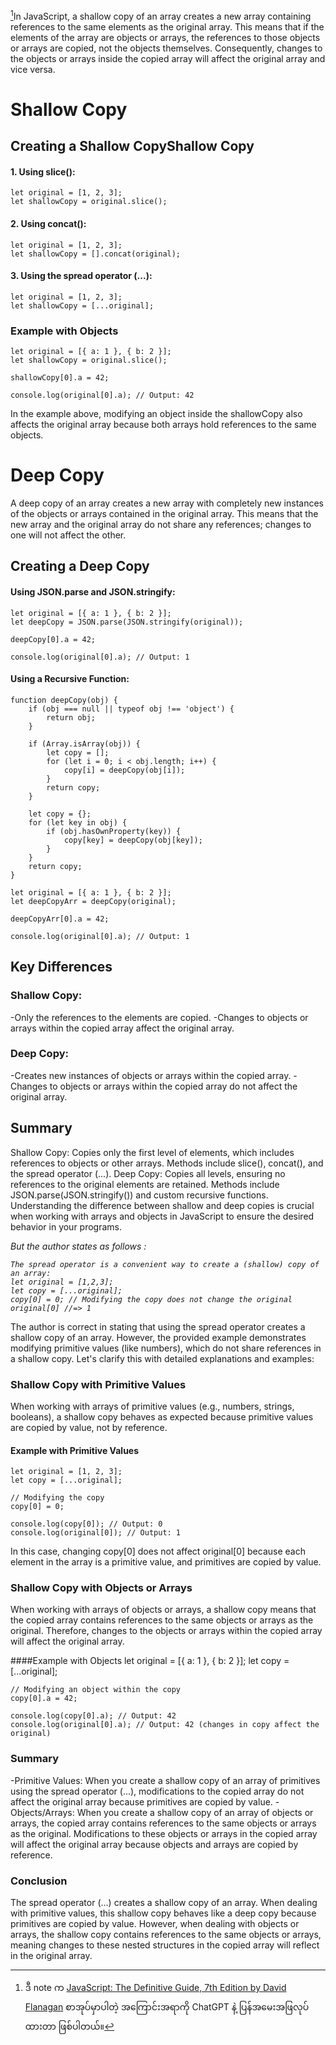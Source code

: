 [^1]In JavaScript, a shallow copy of an array creates a new array containing references to the same elements as the original array. This means that if the elements of the array are objects or arrays, the references to those objects or arrays are copied, not the objects themselves. Consequently, changes to the objects or arrays inside the copied array will affect the original array and vice versa.

# Shallow Copy

## Creating a Shallow CopyShallow Copy

#### 1. Using slice():

    let original = [1, 2, 3];
    let shallowCopy = original.slice();

#### 2. Using concat():
    let original = [1, 2, 3];
    let shallowCopy = [].concat(original);

#### 3. Using the spread operator (...):
    let original = [1, 2, 3];
    let shallowCopy = [...original];

### Example with Objects

    let original = [{ a: 1 }, { b: 2 }];
    let shallowCopy = original.slice();

    shallowCopy[0].a = 42;
    
    console.log(original[0].a); // Output: 42
    
In the example above, modifying an object inside the shallowCopy also affects the original array because both arrays hold references to the same objects.

# Deep Copy
A deep copy of an array creates a new array with completely new instances of the objects or arrays contained in the original array. This means that the new array and the original array do not share any references; changes to one will not affect the other.

## Creating a Deep Copy
#### Using JSON.parse and JSON.stringify:

    let original = [{ a: 1 }, { b: 2 }];
    let deepCopy = JSON.parse(JSON.stringify(original));
    
    deepCopy[0].a = 42;
    
    console.log(original[0].a); // Output: 1
    
#### Using a Recursive Function:

    function deepCopy(obj) {
        if (obj === null || typeof obj !== 'object') {
            return obj;
        }
    
        if (Array.isArray(obj)) {
            let copy = [];
            for (let i = 0; i < obj.length; i++) {
                copy[i] = deepCopy(obj[i]);
            }
            return copy;
        }
    
        let copy = {};
        for (let key in obj) {
            if (obj.hasOwnProperty(key)) {
                copy[key] = deepCopy(obj[key]);
            }
        }
        return copy;
    }
    
    let original = [{ a: 1 }, { b: 2 }];
    let deepCopyArr = deepCopy(original);
    
    deepCopyArr[0].a = 42;
    
    console.log(original[0].a); // Output: 1
    
## Key Differences
### Shallow Copy:

-Only the references to the elements are copied.
-Changes to objects or arrays within the copied array affect the original array.

### Deep Copy:

-Creates new instances of objects or arrays within the copied array.
-Changes to objects or arrays within the copied array do not affect the original array.

## Summary
Shallow Copy: Copies only the first level of elements, which includes references to objects or other arrays. Methods include slice(), concat(), and the spread operator (...).
Deep Copy: Copies all levels, ensuring no references to the original elements are retained. Methods include JSON.parse(JSON.stringify()) and custom recursive functions.
Understanding the difference between shallow and deep copies is crucial when working with arrays and objects in JavaScript to ensure the desired behavior in your programs.

<i>But the author states as follows :

    The spread operator is a convenient way to create a (shallow) copy of an array:
    let original = [1,2,3];
    let copy = [...original];
    copy[0] = 0; // Modifying the copy does not change the original
    original[0] //=> 1
</i>

The author is correct in stating that using the spread operator creates a shallow copy of an array. However, the provided example demonstrates modifying primitive values (like numbers), which do not share references in a shallow copy. Let's clarify this with detailed explanations and examples:

### Shallow Copy with Primitive Values
When working with arrays of primitive values (e.g., numbers, strings, booleans), a shallow copy behaves as expected because primitive values are copied by value, not by reference.

#### Example with Primitive Values
    let original = [1, 2, 3];
    let copy = [...original];
    
    // Modifying the copy
    copy[0] = 0;
    
    console.log(copy[0]); // Output: 0
    console.log(original[0]); // Output: 1
In this case, changing copy[0] does not affect original[0] because each element in the array is a primitive value, and primitives are copied by value.

### Shallow Copy with Objects or Arrays
When working with arrays of objects or arrays, a shallow copy means that the copied array contains references to the same objects or arrays as the original. Therefore, changes to the objects or arrays within the copied array will affect the original array.

####Example with Objects
    let original = [{ a: 1 }, { b: 2 }];
    let copy = [...original];
    
    // Modifying an object within the copy
    copy[0].a = 42;
    
    console.log(copy[0].a); // Output: 42
    console.log(original[0].a); // Output: 42 (changes in copy affect the original)

### Summary
-Primitive Values: When you create a shallow copy of an array of primitives using the spread operator (...), modifications to the copied array do not affect the original array because primitives are copied by value.
-Objects/Arrays: When you create a shallow copy of an array of objects or arrays, the copied array contains references to the same objects or arrays as the original. Modifications to these objects or arrays in the copied array will affect the original array because objects and arrays are copied by reference.

### Conclusion
The spread operator (...) creates a shallow copy of an array. When dealing with primitive values, this shallow copy behaves like a deep copy because primitives are copied by value. However, when dealing with objects or arrays, the shallow copy contains references to the same objects or arrays, meaning changes to these nested structures in the copied array will reflect in the original array.

[^1]: ဒီ note က [JavaScript: The Definitive Guide, 7th Edition by David Flanagan](https://www.oreilly.com/library/view/javascript-the-definitive/9781491952016/) စာအုပ်မှာပါတဲ့ အကြောင်းအရာကို ChatGPT နဲ့ ပြန်အမေးအဖြလုပ်ထားတာ ဖြစ်ပါတယ်။
